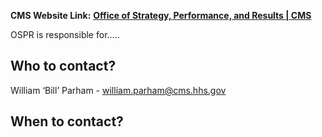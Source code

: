**CMS Website Link:** **[Office of Strategy, Performance, and Results | CMS](https://www.cms.gov/About-CMS/Agency-Information/CMSLeadership/Office_OSPR)**



OSPR is responsible for.....  


## Who to contact?  


William ‘Bill’ Parham - [william.parham@cms.hhs.gov](william.parham@cms.hhs.gov) 



## When to contact?

